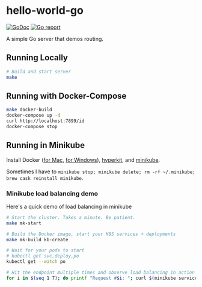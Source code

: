 # hello-world-go
[![GoDoc](https://godoc.org/github.com/kevinmichaelchen/hello-world-go?status.svg)](https://godoc.org/github.com/kevinmichaelchen/hello-world-go)
[![Go report](http://goreportcard.com/badge/kevinmichaelchen/hello-world-go)](http://goreportcard.com/report/kevinmichaelchen/hello-world-go)

A simple Go server that demos routing.

## Running Locally

```bash
# Build and start server
make
```

## Running with Docker-Compose
```bash
make docker-build
docker-compose up -d
curl http://localhost:7899/id
docker-compose stop
```

## Running in Minikube
Install Docker ([for Mac](https://docs.docker.com/docker-for-mac/install/), [for Windows](https://docs.docker.com/docker-for-windows/install/)), 
[hyperkit](https://github.com/kubernetes/minikube/blob/master/docs/drivers.md#hyperkit-driver), and 
[minikube](https://github.com/kubernetes/minikube#installation).

Sometimes I have to `minikube stop; minikube delete; rm -rf ~/.minikube; brew cask reinstall minikube`.

### Minikube load balancing demo
Here's a quick demo of load balancing in minikube
```bash
# Start the cluster. Takes a minute. Be patient.
make mk-start

# Build the Docker image, start your K8S services + deployments
make mk-build kb-create

# Wait for your pods to start
# kubectl get svc,deploy,po
kubectl get --watch po

# Hit the endpoint multiple times and observe load balancing in action
for i in $(seq 1 7); do printf "Request #$i: "; curl $(minikube service hello-world-go-api --url)/id; echo ""; done
```
